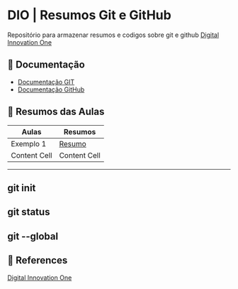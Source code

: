 
# DIO | Resumos Git e GitHub

Repositório para armazenar resumos e codigos sobre git e github [Digital Innovation One](https://www.dio.me/bootcamp)

## 🌟 Documentação
- [Documentação GIT](https://git-scm.com/doc)
- [Documentação GitHub](https://docs.github.com/pt)

## 🚩 Resumos das Aulas

| Aulas  | Resumos |
| ------------- | ------------- |
| Exemplo 1  | [Resumo]()  |
| Content Cell  | Content Cell  |

---
git init
---
git status
---
git --global
---

## 🧠 References 
 [Digital Innovation One](https://www.dio.me/bootcamp)
